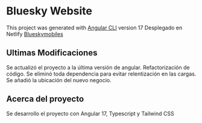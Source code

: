 # Bluesky Website

This project was generated with [Angular CLI](https://github.com/angular/angular-cli) version 17
Desplegado en Netlify [Blueskymobiles](https://blueskymobiles.com.ar)

## Ultimas Modificaciones

Se actualizó el proyecto a la última versión de angular.
Refactorización de código.
Se eliminó toda dependencia para evitar relentización en las cargas.
Se añadió la ubicación del nuevo negocio.

## Acerca del proyecto

Se desarrollo el proyecto con Angular 17, Typescript y Tailwind CSS